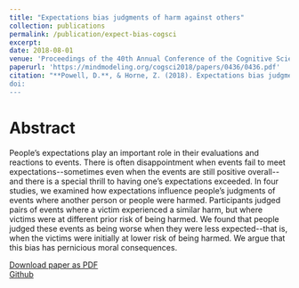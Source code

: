 ```yaml
---
title: "Expectations bias judgments of harm against others"
collection: publications
permalink: /publication/expect-bias-cogsci
excerpt:
date: 2018-08-01
venue: 'Proceedings of the 40th Annual Conference of the Cognitive Science Society'
paperurl: 'https://mindmodeling.org/cogsci2018/papers/0436/0436.pdf'
citation: "**Powell, D.**, & Horne, Z. (2018). Expectations bias judgments of harm against others. *Proceedings of the 40th Annual Conference of the Cognitive Science Society.*
doi:
---
```


# Abstract

People’s expectations play an important role in their evaluations and reactions to events. There is often disappointment when events fail to meet expectations--sometimes even when the events are still positive overall--and there is a special thrill to having one’s expectations exceeded. In four studies, we examined how expectations influence people’s judgments of events where another person or people were harmed. Participants judged pairs of events where a victim experienced a similar harm, but where victims were at different prior risk of being harmed. We found that people judged these events as being worse when they were less expected--that is, when the victims were initially at lower risk of being harmed. We argue that this bias has pernicious moral consequences.

[Download paper as PDF](https://mindmodeling.org/cogsci2018/papers/0436/0436.pdf)  
[Github](https://github.com/derekpowell/dp-zh-cogsci2018)
